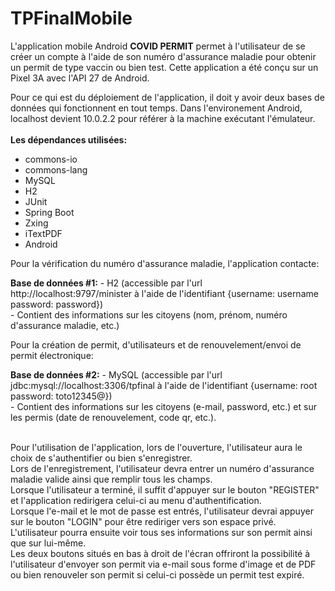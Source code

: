# TPFinalMobile

L'application mobile Android **COVID PERMIT** permet à l'utilisateur de se créer un compte à l'aide de son numéro d'assurance maladie pour obtenir un permit de type vaccin ou bien test.
Cette application a été conçu sur un Pixel 3A avec l'API 27 de Android.

Pour ce qui est du déploiement de l'application, il doit y avoir deux bases de données qui fonctionnent en tout temps.
Dans l'environement Android, localhost devient 10.0.2.2 pour référer à la machine exécutant l'émulateur.<br />
<br />
**Les dépendances utilisées:**
  - commons-io
  - commons-lang
  - MySQL
  - H2
  - JUnit
  - Spring Boot
  - Zxing
  - iTextPDF
  - Android

Pour la vérification du numéro d'assurance maladie, l'application contacte:

  **Base de données #1:**
    - H2 (accessible par l'url http://localhost:9797/minister à l'aide de l'identifiant {username: username password: password})<br />
    - Contient des informations sur les citoyens (nom, prénom, numéro d'assurance maladie, etc.)
    
Pour la création de permit, d'utilisateurs et de renouvelement/envoi de permit électronique:

  **Base de données #2:**
    - MySQL (accessible par l'url jdbc:mysql://localhost:3306/tpfinal à l'aide de l'identifiant {username: root password: toto12345@})<br />
    - Contient des informations sur les citoyens (e-mail, password, etc.) et sur les permis (date de renouvelement, code qr, etc.).
  
<br />Pour l'utilisation de l'application, lors de l'ouverture, l'utilisateur aura le choix de s'authentifier ou bien s'enregistrer.
<br />Lors de l'enregistrement, l'utilisateur devra entrer un numéro d'assurance maladie valide ainsi que remplir tous les champs.
<br />Lorsque l'utilisateur a terminé, il suffit d'appuyer sur le bouton "REGISTER" et l'application redirigera celui-ci au menu d'authentification.
<br />Lorsque l'e-mail et le mot de passe est entrés, l'utilisateur devrai appuyer sur le bouton "LOGIN" pour être rediriger vers son espace privé.
<br />L'utilisateur pourra ensuite voir tous ses informations sur son permit ainsi que sur lui-même.
<br />Les deux boutons situés en bas à droit de l'écran offriront la possibilité à l'utilisateur d'envoyer son permit via e-mail sous forme d'image et de PDF ou bien renouveler son permit si celui-ci possède un permit test expiré.
